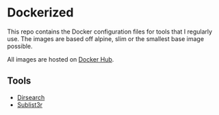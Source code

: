 # Dockerized

This repo contains the Docker configuration files for tools that I regularly use. The images are based off alpine, slim or the smallest base image possible.

All images are hosted on [Docker Hub](https://hub.docker.com/u/drag0ns3c).
## Tools

- [Dirsearch](./dirsearch)
- [Sublist3r](./sublist3r)
